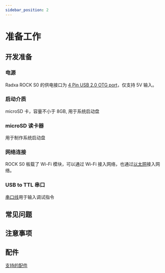 ```yaml
---
sidebar_position: 2
---
```


# 准备工作

## 开发准备

### 电源

Radxa ROCK S0 的供电接口为 [4 Pin USB 2.0 OTG port](/img/rockpi/s0/rocks0-otg-wire.webp)，仅支持 5V 输入。

### 启动介质

microSD 卡，容量不小于 8GB, 用于系统启动盘

### microSD 读卡器

用于制作系统启动盘

### 网络连接

ROCK S0 板载了 Wi-Fi 模块，可以通过 Wi-Fi 接入网络，也通过[以太网](/img/rockpi/s0/rocks0-eth-wire.webp)接入网络。

### USB to TTL 串口

[串口线](/rockpi/rocks0/low-level-dev/serial.md)用于输入调试指令

## 常见问题

## 注意事项

## 配件

[支持的配件](../accessories)
